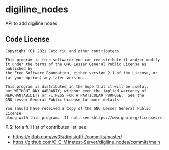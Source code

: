# digiline_nodes
API to add digiline nodes
## Code License
    Copyright (C) 2021 Cato Yiu and other contributers

    This program is free software: you can redistribute it and/or modify
    it under the terms of the GNU Lesser General Public License as published by
    the Free Software Foundation, either version 2.1 of the License, or
    (at your option) any later version.

    This program is distributed in the hope that it will be useful,
    but WITHOUT ANY WARRANTY; without even the implied warranty of
    MERCHANTABILITY or FITNESS FOR A PARTICULAR PURPOSE.  See the
    GNU Lesser General Public License for more details.

    You should have received a copy of the GNU Lesser General Public License
    along with this program.  If not, see <https://www.gnu.org/licenses/>.

P.S: for a full list of contributer list, see:
* https://gitlab.com/yw05/digistuff/-/commits/master/
* https://github.com/C-C-Minetest-Server/digiline_nodes/commits/main
